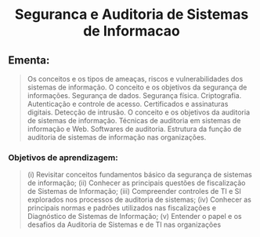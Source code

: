 <h1 align = "center"> Seguranca e Auditoria de Sistemas de Informacao </h1>

## Ementa:
> Os conceitos e os tipos de ameaças, riscos e vulnerabilidades dos sistemas de informação. O conceito e os objetivos da segurança de informações. Segurança de dados. Segurança física. Criptografia. Autenticação e controle de acesso. Certificados e assinaturas digitais. Detecção de intrusão. O conceito e os objetivos da auditoria de sistemas de informação. Técnicas de auditoria em sistemas de informação e Web. Softwares de auditoria. Estrutura da função de auditoria de sistemas de informação nas organizações.


### Objetivos de aprendizagem:
> (i) Revisitar conceitos fundamentos básico da segurança de sistemas de informação; 
> (ii) Conhecer as principais questões de fiscalização de Sistemas de Informação; 
> (iii) Compreender controles de TI e SI explorados nos processos de auditoria de sistemas;
> (iv) Conhecer as principais normas e padrões utilizados nas fiscalizações e Diagnóstico de Sistemas de Informação;
> (v) Entender o papel e os desafios da Auditoria de Sistemas e de TI nas organizações